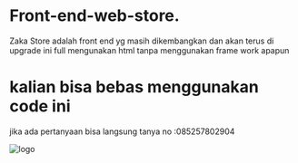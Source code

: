 # Front-end-web-store.
Zaka Store adalah front end yg masih dikembangkan dan akan terus di upgrade 
ini full mengunakan html tanpa menggunakan frame work apapun 
# kalian bisa bebas menggunakan code ini 
jika ada pertanyaan bisa langsung tanya 
no :085257802904

![logo](https://raw.githubusercontent.com/zakafahmi/Front-end-web-store/main/2021-04-22_21-17.png)
